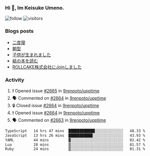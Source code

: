 ### Hi 👋, Im Keisuke Umeno.

<!--
**9renpoto/9renpoto** is a ✨ _special_ ✨ repository because its `README.md` (this file) appears on your GitHub profile.

Here are some ideas to get you started:

- 🔭 I’m currently working on ...
- 🌱 I’m currently learning ...
- 👯 I’m looking to collaborate on ...
- 🤔 I’m looking for help with ...
- 💬 Ask me about ...
- 📫 How to reach me: ...
- 😄 Pronouns: ...
- ⚡ Fun fact: ...
-->

![follow](https://img.shields.io/github/followers/9renpoto?label=Follow&style=social)
![visitors](https://komarev.com/ghpvc/?username=9renpoto&label=Profile%20views&color=0e75b6&style=flat)

### Blogs posts

<!-- BLOG-POST-LIST:START -->
- [二度寝](https://9renpoto.win/entry/2024/07/18/going_back_to_sleep)
- [朝型](https://9renpoto.win/entry/2024/05/29/im-an-early)
- [子供が生まれました](https://9renpoto.win/entry/2024/04/18/hello-world)
- [紙の本を読む](https://9renpoto.win/entry/2024/02/25/reading-papar-book)
- [ROLLCAKE株式会社にJoinしました](https://9renpoto.win/entry/2024/02/11/join)
<!-- BLOG-POST-LIST:END -->

### Activity

<!--START_SECTION:activity-->
1. ❗ Opened issue [#2665](https://github.com/9renpoto/upptime/issues/2665) in [9renpoto/upptime](https://github.com/9renpoto/upptime)
2. 🗣 Commented on [#2664](https://github.com/9renpoto/upptime/issues/2664#issuecomment-2241820430) in [9renpoto/upptime](https://github.com/9renpoto/upptime)
3. 🔒 Closed issue [#2664](https://github.com/9renpoto/upptime/issues/2664) in [9renpoto/upptime](https://github.com/9renpoto/upptime)
4. ❗ Opened issue [#2664](https://github.com/9renpoto/upptime/issues/2664) in [9renpoto/upptime](https://github.com/9renpoto/upptime)
5. 🗣 Commented on [#2663](https://github.com/9renpoto/upptime/issues/2663#issuecomment-2241804967) in [9renpoto/upptime](https://github.com/9renpoto/upptime)
<!--END_SECTION:activity-->

<!--START_SECTION:waka-->

```txt
TypeScript   14 hrs 47 mins  ████████████░░░░░░░░░░░░░   48.33 %
JavaScript   13 hrs 26 mins  ███████████░░░░░░░░░░░░░░   43.93 %
YAML         44 mins         ▓░░░░░░░░░░░░░░░░░░░░░░░░   02.42 %
Lua          28 mins         ▒░░░░░░░░░░░░░░░░░░░░░░░░   01.57 %
Ruby         24 mins         ▒░░░░░░░░░░░░░░░░░░░░░░░░   01.31 %
```

<!--END_SECTION:waka-->
